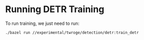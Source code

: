# Running DETR Training

To run training, we just need to run:
```bash
./bazel run //experimental/twroge/detection/detr:train_detr
```
